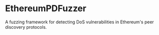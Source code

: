 # EthereumPDFuzzer
A fuzzing framework for detecting DoS vulnerabilities in Ethereum's peer discovery protocols.
